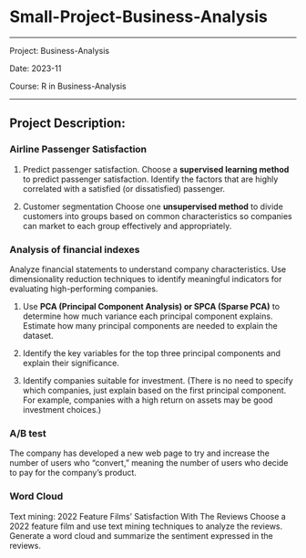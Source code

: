 # Small-Project-Business-Analysis

---
Project: Business-Analysis

Date: 2023-11

Course: R in Business-Analysis

---

## Project Description:
### **Airline Passenger Satisfaction**
1. Predict passenger satisfaction.
Choose a **supervised learning method** to predict passenger satisfaction. Identify the factors that are highly correlated with a satisfied (or dissatisfied) passenger.

2. Customer segmentation
Choose one **unsupervised method** to divide customers into groups based on common characteristics so companies can market to each group effectively and appropriately.

### **Analysis of financial indexes**
Analyze financial statements to understand company characteristics. Use dimensionality reduction techniques to identify meaningful indicators for evaluating high-performing companies.

1. Use **PCA (Principal Component Analysis) or SPCA (Sparse PCA)** to determine how much variance each principal component explains. Estimate how many principal components are needed to explain the dataset.

2. Identify the key variables for the top three principal components and explain their significance.

3. Identify companies suitable for investment. (There is no need to specify which companies, just explain based on the first principal component. For example, companies with a high return on assets may be good investment choices.)

### **A/B test**
The company has developed a new web page to try and increase the number of users who “convert,” meaning the number of users who decide to pay for the company’s product.

### **Word Cloud**
Text mining: 2022 Feature Films’ Satisfaction With The Reviews
Choose a 2022 feature film and use text mining techniques to analyze the reviews. Generate a word cloud and summarize the sentiment expressed in the reviews.
